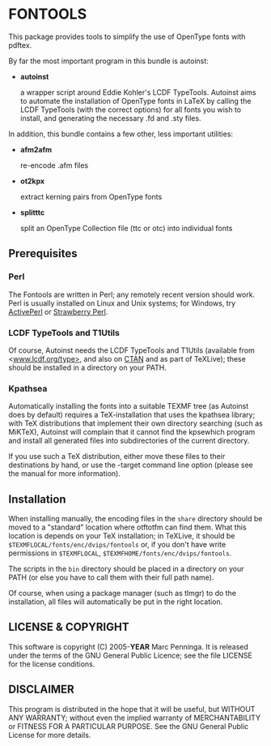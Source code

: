 FONTOOLS
========

This package provides tools to simplify the use of OpenType fonts with pdftex.

By far the most important program in this bundle is autoinst:

 *  **autoinst**

    a wrapper script around Eddie Kohler's LCDF TypeTools.
    Autoinst aims to automate the installation of OpenType fonts in LaTeX
    by calling the LCDF TypeTools (with the correct options) for all fonts
    you wish to install, and generating the necessary .fd and .sty files.

In addition, this bundle contains a few other, less important utilities:

*   **afm2afm**

    re-encode .afm files

*   **ot2kpx**

    extract kerning pairs from OpenType fonts

*   **splitttc**

    split an OpenType Collection file (ttc or otc) into individual fonts


Prerequisites
-------------

### Perl

The Fontools are written in Perl; any remotely recent version should work.
Perl is usually installed on Linux and Unix systems;
for Windows, try [ActivePerl](http://www.activestate.com)
or [Strawberry Perl](http://strawberryperl.com).

### LCDF TypeTools and T1Utils

Of course, Autoinst needs the LCDF TypeTools and T1Utils
(available from <www.lcdf.org/type>, and also on [CTAN](https://ctan.org/pkg/lcdf-typetools)
and as part of TeXLive);
these should be installed in a directory on your PATH.

### Kpathsea

Automatically installing the fonts into a suitable TEXMF tree
(as Autoinst does by default) requires a TeX-installation that uses
the kpathsea library; with TeX distributions that implement their
own directory searching (such as MiKTeX), Autoinst will complain that
it cannot find the kpsewhich program and install all generated files
into subdirectories of the current directory.

If you use such a TeX distribution, either move these files to their
destinations by hand, or use the -target command line option
(please see the manual for more information).


Installation
------------

When installing manually, the encoding files in the `share` directory
should be moved to a "standard" location where otftotfm can find them.
What this location is depends on your TeX installation;
in TeXLive, it should be `$TEXMFLOCAL/fonts/enc/dvips/fontools` or,
if you don't have write permissions in `$TEXMFLOCAL`,
`$TEXMFHOME/fonts/enc/dvips/fontools`.

The scripts in the `bin` directory should be placed in a directory
on your PATH (or else you have to call them with their full path name).

Of course, when using a package manager (such as tlmgr) to do
the installation, all files will automatically be put in the right
location.


LICENSE & COPYRIGHT
-------------------

This software is copyright (C) 2005-__YEAR__ Marc Penninga.
It is released under the terms of the GNU General Public Licence;
see the file LICENSE for the license conditions.


DISCLAIMER
----------

This program is distributed in the hope that it will be useful,
but WITHOUT ANY WARRANTY; without even the implied warranty of
MERCHANTABILITY or FITNESS FOR A PARTICULAR PURPOSE.
See the GNU General Public License for more details.
